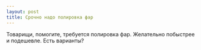```yaml
---
layout: post 
title: Срочно надо полировка фар 
--- 
```

Товарищи, помогите, требуется полировка фар. Желательно побыстрее и подешевле. Есть варианты?